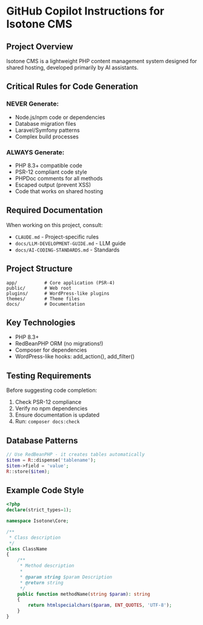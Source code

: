 # GitHub Copilot Instructions for Isotone CMS

## Project Overview
Isotone CMS is a lightweight PHP content management system designed for shared hosting, developed primarily by AI assistants.

## Critical Rules for Code Generation

### NEVER Generate:
- Node.js/npm code or dependencies
- Database migration files
- Laravel/Symfony patterns
- Complex build processes

### ALWAYS Generate:
- PHP 8.3+ compatible code
- PSR-12 compliant code style
- PHPDoc comments for all methods
- Escaped output (prevent XSS)
- Code that works on shared hosting

## Required Documentation
When working on this project, consult:
- `CLAUDE.md` - Project-specific rules
- `docs/LLM-DEVELOPMENT-GUIDE.md` - LLM guide
- `docs/AI-CODING-STANDARDS.md` - Standards

## Project Structure
```
app/          # Core application (PSR-4)
public/       # Web root
plugins/      # WordPress-like plugins
themes/       # Theme files
docs/         # Documentation
```

## Key Technologies
- PHP 8.3+
- RedBeanPHP ORM (no migrations!)
- Composer for dependencies
- WordPress-like hooks: add_action(), add_filter()

## Testing Requirements
Before suggesting code completion:
1. Check PSR-12 compliance
2. Verify no npm dependencies
3. Ensure documentation is updated
4. Run: `composer docs:check`

## Database Patterns
```php
// Use RedBeanPHP - it creates tables automatically
$item = R::dispense('tablename');
$item->field = 'value';
R::store($item);
```

## Example Code Style
```php
<?php
declare(strict_types=1);

namespace Isotone\Core;

/**
 * Class description
 */
class ClassName
{
    /**
     * Method description
     * 
     * @param string $param Description
     * @return string
     */
    public function methodName(string $param): string
    {
        return htmlspecialchars($param, ENT_QUOTES, 'UTF-8');
    }
}
```